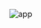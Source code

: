 ![app](https://github.com/GabrielCairesDev/app_filas/assets/87619428/4f382748-4f9d-4cd0-b7a0-fe5255ae39c4)
